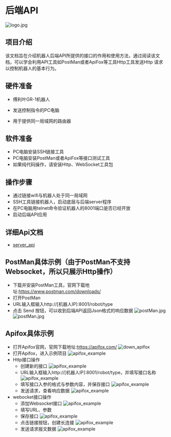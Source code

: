# 后端API


![logo.jpg](pics/robot.png)

## 项目介绍

该文档旨在介绍机器人后端API所提供的接口的作用和使用方法，通过阅读该文档，可以学会利用API工具如PostMan或者ApiFox等工具Http工具发送Http
请求以控制机器人的基本行为。

## 硬件准备

* 傅利叶GR-1机器人

* 发送控制指令的PC电脑

* 用于提供同一局域网的路由器

## 软件准备

* PC电脑安装SSH链接工具
* PC电脑安装PostMan或者ApiFox等接口测试工具
* 如果纯代码操作，请安装Http、WebSocket工具包

## 操作步骤

* 通过链接wifi与机器人处于同一局域网
* SSH工具链接机器人，启动底层与后端server程序
* 在PC电脑用telnet命令验证机器人的8001端口是否已经开放
* 启动后端API应用

## 详细Api文档

* [server_api](server_api.md)

## PostMan具体示例（由于PostMan不支持Websocket，所以只展示Http操作）

* 下载并安装PostMan工具，官网下载地址:https://www.postman.com/downloads/
* 打开PostMan
* URL输入框输入http://[机器人IP]:8001/robot/type
* 点击 Send 按钮，可以收到后端API返回Json格式的响应数据
![postMan.jpg](pics/down_postman.png)
![postMan.jpg](pics/api_send.png)

## Apifox具体示例

* 打开Apifox官网，官网下载地址:https://apifox.com/
![down_apifox](pics/down_apifox.png)
* 打开Apifox，进入示例项目
![apifox_example](pics/example_project.png)
* Http接口操作
    * 创建新的接口
    ![apifox_example](pics/creat_api.png)
    * URL输入框输入http://[机器人IP]:8001/robot/type，并填写接口名称
    ![apifox_example](pics/creat_api.png)
    * 填写接口入参的格式与参数内容，并保存接口
    ![apifox_example](pics/fill_api_info.png)
    * 发送请求，查看响应数据
    ![apifox_example](pics/send_request.png)
* webocket接口操作
    * 添加Websocket接口
    ![apifox_example](pics/create_websocket.png)
    * 填写URL、参数
    * 保存接口
    ![apifox_example](pics/fill_websocket_info.png)
    * 点击链接按钮，创建长连接
    ![apifox_example](pics/connect_websocket.png)
    * 发送请求报文数据
    ![apifox_example](pics/send_websocket.png)